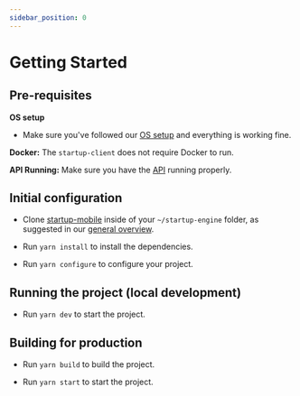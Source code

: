 ```yaml
---
sidebar_position: 0
---
```


# Getting Started

## Pre-requisites

**OS setup**

- Make sure you've followed our [OS setup](../os/os-setup.md) and everything is working fine.

**Docker:** The `startup-client` does not require Docker to run. 

**API Running:** Make sure you have the [API](../api/getting-started.md) running properly.


## Initial configuration
 

- Clone [startup-mobile](https://github.com/startup-bootstrap-engine/startup-mobile) inside of your `~/startup-engine` folder, as suggested in our [general overview](../general-overview/getting-started.md).

- Run `yarn install` to install the dependencies.

- Run `yarn configure` to configure your project.

## Running the project (local development)

- Run `yarn dev` to start the project.

## Building for production

- Run `yarn build` to build the project.

- Run `yarn start` to start the project.


